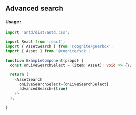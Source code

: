 ## Advanced search

<!-- STORY -->

#### Usage:

```typescript jsx
import 'antd/dist/antd.css';

import React from 'react';
import { AssetSearch } from '@cognite/gearbox';
import { Asset } from '@cognite/sdk';

function ExampleComponent(props) {
  const onLiveSearchSelect = (item: Asset): void => {};

  return (
    <AssetSearch
      onLiveSearchSelect={onLiveSearchSelect}
      advancedSearch={true}
    />
  );

}
```
